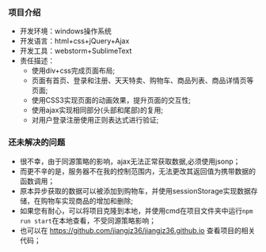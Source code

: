 ### 项目介绍
- 开发环境：windows操作系统
- 开发语言：html+css+jQuery+Ajax
- 开发工具：webstorm+SublimeText
- 责任描述：
  - 使用div+css完成页面布局;
  - 页面有首页、登录和注册、天天特卖、购物车、商品列表、商品详情页等页面;
  - 使用CSS3实现页面的动画效果，提升页面的交互性;
  - 使用ajax实现相同部分(头部和尾部)的复用;
  - 对用户登录注册使用正则表达式进行验证;


### 还未解决的问题
- 很不幸，由于同源策略的影响，ajax无法正常获取数据,必须使用jsonp；
- 而更不辛的是，服务器不在我的控制范围内，无法更改其返回值为携带数据的函数调用；
- 原本异步获取的数据可以被添加到购物车，并使用sessionStorage实现数据存储，在购物车实现商品的增加和删除;
- 如果您有耐心，可以将项目克隆到本地，并使用cmd在项目文件夹中运行`npm run start`在本地查看，不受同源策略影响；
- 也可以在 https://github.com/jiangjz36/jiangjz36.github.io 查看项目的相关代码；
